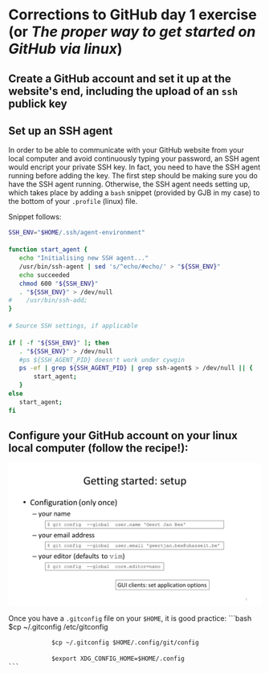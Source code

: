 
# Corrections to GitHub day 1 exercise (or *The proper way to get started on GitHub via linux*)

## Create a GitHub account and set it up at the website's end, including the upload of an `ssh` publick key

## Set up an SSH agent

In order to be able to communicate with your GitHub website from your local computer and avoid continuously typing your password, an SSH agent would encript your private SSH key. In fact, you need to have the SSH agent running before adding the key. The first step should be making sure you do have the SSH agent running. Otherwise, the SSH agent needs setting up, which takes place by adding a 
`bash` snippet (provided by GJB in my case) to the bottom of your `.profile` (linux) file.

Snippet follows:
 ```bash
SSH_ENV="$HOME/.ssh/agent-environment"

function start_agent {
    echo "Initialising new SSH agent..."
    /usr/bin/ssh-agent | sed 's/^echo/#echo/' > "${SSH_ENV}"
    echo succeeded
    chmod 600 "${SSH_ENV}"
    . "${SSH_ENV}" > /dev/null
#    /usr/bin/ssh-add;
}

# Source SSH settings, if applicable

if [ -f "${SSH_ENV}" ]; then
    . "${SSH_ENV}" > /dev/null
    #ps ${SSH_AGENT_PID} doesn't work under cywgin
    ps -ef | grep ${SSH_AGENT_PID} | grep ssh-agent$ > /dev/null || {
        start_agent;
    }
else
    start_agent;
fi 
 ```

## Configure your GitHub account on your linux local computer (follow the recipe!):

   ![](page19.png)

   Once you have a `.gitconfig` file on your `$HOME`, it is good practice:
    ```bash
                $cp ~/.gitconfig /etc/gitconfig

                $cp ~/.gitconfig $HOME/.config/git/config
 
                $export XDG_CONFIG_HOME=$HOME/.config
    ```